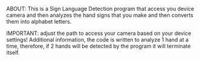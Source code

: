 ABOUT: This is a Sign Language Detection program that access you device camera and then analyzes the hand signs that you make and then converts them into alphabet letters.

IMPORTANT: adjust the path to access your camera based on your device settings! 
Additional information, the code is written to analyze 1 hand at a time, therefore, if 2 hands will be detected by the program it will terminate itself.

